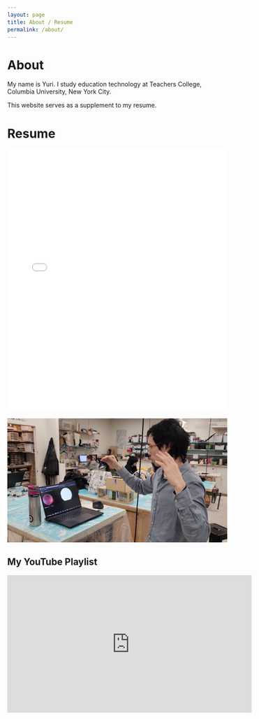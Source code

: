 ```yaml
---
layout: page
title: About / Resume
permalink: /about/
---
```


# About

My name is Yuri. I study education technology at Teachers College, Columbia University, New York City.

This website serves as a supplement to my resume.

# Resume

<iframe src="/media/mgushiken%20resume%202023-06-06.pdf" width="100%" height="600px" frameborder="0" scrolling="no"></iframe>

![Self Image](/media/self01.png)

## My YouTube Playlist

<iframe width="560" height="315" src="https://www.youtube.com/embed/videoseries?list=PLdym82qNzw3zK36Au0ewN0loFJYAITpjB" frameborder="0" allow="accelerometer; autoplay; clipboard-write; encrypted-media; gyroscope; picture-in-picture" allowfullscreen></iframe>
